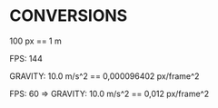 # CONVERSIONS

100 px == 1 m

FPS: 144

GRAVITY: 10.0 m/s^2 == 0,000096402 px/frame^2

FPS: 60 => GRAVITY: 10.0 m/s^2 == 0,012 px/frame^2
